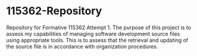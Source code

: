 # 115362-Repository
Repository for Formative 115362 Attempt 1. 
The purpose of this project is to assess my capabilities of managing software development source files using appropriate tools.
This is to assess that the retrieval and updating of the source file is in accordance with organization procedures.
